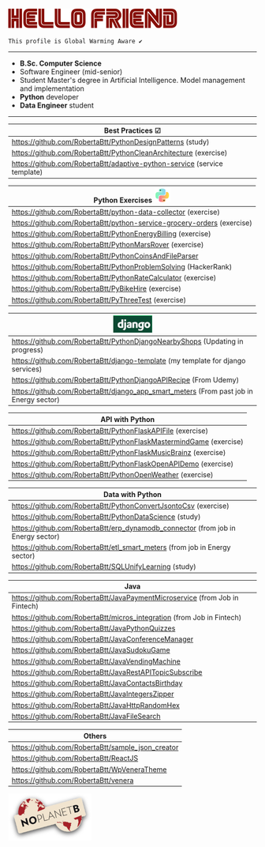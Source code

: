 
![HelloFriendMrRobot](MrRobot.png)

`This profile is Global Warming Aware ✔️`


------------------------------------------------------------------
- **B.Sc. Computer Science**
- Software Engineer (mid-senior)
- Student Master's degree in Artificial Intelligence. Model management and implementation
- **Python** developer
- **Data Engineer** student
 
---------------------------------------------------------------------------



| Best Practices ☑                                                         |
|--------------------------------------------------------------------------|
| https://github.com/RobertaBtt/PythonDesignPatterns (study)               |
| https://github.com/RobertaBtt/PythonCleanArchitecture (exercise)         |
| https://github.com/RobertaBtt/adaptive-python-service (service template) |



| Python Exercises ![](Python.png)                                          |
|---------------------------------------------------------------------------|
| https://github.com/RobertaBtt/python-data-collector    (exercise)         |
| https://github.com/RobertaBtt/python-service-grocery-orders (exercise)    |
| https://github.com/RobertaBtt/PythonEnergyBilling  (exercise)             |
| https://github.com/RobertaBtt/PythonMarsRover (exercise)                  |
| https://github.com/RobertaBtt/PythonCoinsAndFileParser                    |
| https://github.com/RobertaBtt/PythonProblemSolving (HackerRank)           |
| https://github.com/RobertaBtt/PythonRateCalculator (exercise)             |
| https://github.com/RobertaBtt/PyBikeHire (exercise)                       |
| https://github.com/RobertaBtt/PyThreeTest (exercise)                      |


| ![django.jpg](django.jpg)                                                              |
|----------------------------------------------------------------------------------------|
| https://github.com/RobertaBtt/PythonDjangoNearbyShops (Updating in progress)           |
| https://github.com/RobertaBtt/django-template (my template for django services)        |
| https://github.com/RobertaBtt/PythonDjangoAPIRecipe (From Udemy)                       |
| https://github.com/RobertaBtt/django_app_smart_meters (From past job in Energy sector) |

| API with Python                                                    |
|--------------------------------------------------------------------|
| https://github.com/RobertaBtt/PythonFlaskAPIFile (exercise)        |
| https://github.com/RobertaBtt/PythonFlaskMastermindGame (exercise) |
| https://github.com/RobertaBtt/PythonFlaskMusicBrainz (exercise)    |
| https://github.com/RobertaBtt/PythonFlaskOpenAPIDemo (exercise)    |
| https://github.com/RobertaBtt/PythonOpenWeather (exercise)         |

| Data with Python                                                                   |
|------------------------------------------------------------------------------------|
| https://github.com/RobertaBtt/PythonConvertJsontoCsv (exercise)                    |
| https://github.com/RobertaBtt/PythonDataScience (study)                            |
| https://github.com/RobertaBtt/erp_dynamodb_connector   (from job in Energy sector) |
| https://github.com/RobertaBtt/etl_smart_meters   (from job in Energy sector)       |
| https://github.com/RobertaBtt/SQLUnifyLearning  (study)                            |



| Java                                                                         |
|------------------------------------------------------------------------------|
| https://github.com/RobertaBtt/JavaPaymentMicroservice  (from Job in Fintech) |
| https://github.com/RobertaBtt/micros_integration (from Job in Fintech)       |
| https://github.com/RobertaBtt/JavaPythonQuizzes                              |
| https://github.com/RobertaBtt/JavaConferenceManager                          |
| https://github.com/RobertaBtt/JavaSudokuGame                                 |
| https://github.com/RobertaBtt/JavaVendingMachine                             |
| https://github.com/RobertaBtt/JavaRestAPITopicSubscribe                      |
| https://github.com/RobertaBtt/JavaContactsBirthday                           |
| https://github.com/RobertaBtt/JavaIntegersZipper                             |
| https://github.com/RobertaBtt/JavaHttpRandomHex                              |
| https://github.com/RobertaBtt/JavaFileSearch                                 |




| Others                                            |
|---------------------------------------------------|
| https://github.com/RobertaBtt/sample_json_creator |
| https://github.com/RobertaBtt/ReactJS             |
| https://github.com/RobertaBtt/WpVeneraTheme       |
| https://github.com/RobertaBtt/venera              |


![Logo_No_planetB](Logo_No_planet.png)